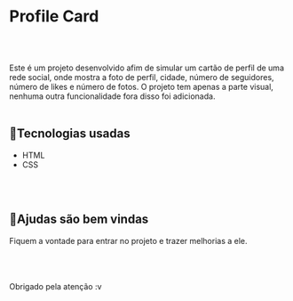<h1>Profile Card</h1>
<br><br>

Este é um projeto desenvolvido afim de simular um cartão de perfil de uma rede social, onde mostra a foto de perfil, cidade, número de seguidores, número de likes e número de fotos.
O projeto tem apenas a parte visual, nenhuma outra funcionalidade fora disso foi adicionada.
<br><br>

<h2>🚀Tecnologias usadas</h2>

<ul>
  <li>HTML</li>
  <li>CSS</li>
</ul>
<br><br>

<h2>🤝Ajudas são bem vindas</h2>

Fiquem a vontade para entrar no projeto e trazer melhorias a ele.
<br><br><br><br>

Obrigado pela atenção :v
